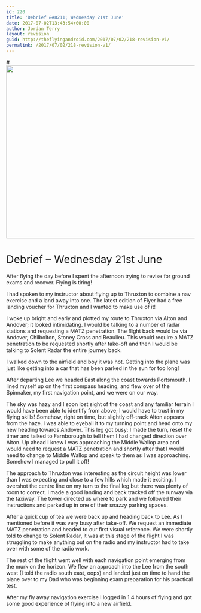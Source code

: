 ```yaml
---
id: 220
title: 'Debrief &#8211; Wednesday 21st June'
date: 2017-07-02T13:43:54+00:00
author: Jordan Terry
layout: revision
guid: http://theflyingandroid.com/2017/07/02/218-revision-v1/
permalink: /2017/07/02/218-revision-v1/
---
```

#<img loading="lazy" class="alignnone size-large wp-image-219" src="http://theflyingandroid.com/wp-content/uploads/2017/07/debrief-22-1024x461.jpg" alt="" width="1024" height="461" srcset="http://theflyingandroid.com/wp-content/uploads/2017/07/debrief-22-1024x461.jpg 1024w, http://theflyingandroid.com/wp-content/uploads/2017/07/debrief-22-300x135.jpg 300w, http://theflyingandroid.com/wp-content/uploads/2017/07/debrief-22-768x346.jpg 768w, http://theflyingandroid.com/wp-content/uploads/2017/07/debrief-22.jpg 2000w" sizes="(max-width: 1024px) 100vw, 1024px" /> 

# <span style="font-weight: 400;">Debrief &#8211; Wednesday 21st June</span>

<span style="font-weight: 400;">After flying the day before I spent the afternoon trying to revise for ground exams and recover. Flying is tiring!</span>

<span style="font-weight: 400;">I had spoken to my instructor about flying up to Thruxton to combine a nav exercise and a land away into one. The latest edition of Flyer had a free landing voucher for Thruxton and I wanted to make use of it!</span>

<span style="font-weight: 400;">I woke up bright and early and plotted my route to Thruxton via Alton and Andover; it looked intimidating. I would be talking to a number of radar stations and requesting a MATZ penetration. The flight back would be via Andover, Chilbolton, Stoney Cross and Beaulieu. This would require a MATZ penetration to be requested shortly after take-off and then I would be talking to Solent Radar the entire journey back.</span>

<span style="font-weight: 400;">I walked down to the airfield and boy it was hot. Getting into the plane was just like getting into a car that has been parked in the sun for too long! </span>

<span style="font-weight: 400;">After departing Lee we headed East along the coast towards Portsmouth. I lined myself up on the first compass heading, and flew over of the Spinnaker, my first navigation point, and we were on our way.</span>

<span style="font-weight: 400;">The sky was hazy and I soon lost sight of the coast and any familiar terrain I would have been able to identify from above; I would have to trust in my flying skills! Somehow, right on time, but slightly off-track Alton appears from the haze. I was able to eyeball it to my turning point and head onto my new heading towards Andover. This leg got busy: I made the turn, reset the timer and talked to Farnborough to tell them I had changed direction over Alton. Up ahead I knew I was approaching the Middle Wallop area and would need to request a MATZ penetration and shortly after that I would need to change to Middle Wallop and speak to them as I was approaching. Somehow I managed to pull it off!</span>

<span style="font-weight: 400;">The approach to Thruxton was interesting as the circuit height was lower than I was expecting and close to a few hills which made it exciting. I overshot the centre line on my turn to the final leg but there was plenty of room to correct. I made a good landing and back tracked off the runway via the taxiway. The tower directed us where to park and we followed their instructions and parked up in one of their snazzy parking spaces.</span>

<span style="font-weight: 400;">After a quick cup of tea we were back up and heading back to Lee. As I mentioned before it was very busy after take-off. We request an immediate MATZ penetration and headed to our first visual reference. We were shortly told to change to Solent Radar, it was at this stage of the flight I was struggling to make anything out on the radio and my instructor had to take over with some of the radio work. </span>

<span style="font-weight: 400;">The rest of the flight went well with each navigation point emerging from the murk on the horizon. We flew an approach into the Lee from the south west (I told the radio south east, oops) and landed just on time to hand the plane over to my Dad who was beginning exam preparation for his practical test.</span>

<span style="font-weight: 400;">After my fly away navigation exercise I logged in 1.4 hours of flying and got some good experience of flying into a new airfield.</span>